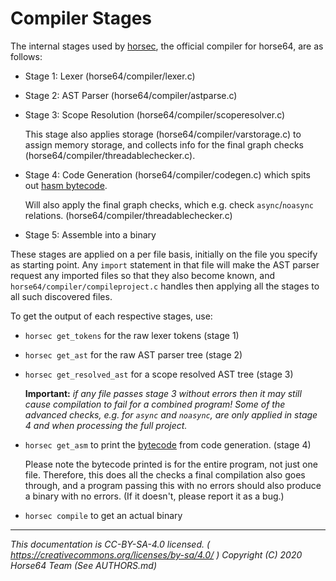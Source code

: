 
# Compiler Stages

The internal stages used by [horsec](./horsec.md), the official
compiler for horse64, are as follows:

- Stage 1: Lexer (horse64/compiler/lexer.c)

- Stage 2: AST Parser (horse64/compiler/astparse.c)

- Stage 3: Scope Resolution (horse64/compiler/scoperesolver.c)
  
  This stage also applies storage (horse64/compiler/varstorage.c)
  to assign memory storage, and collects info for the final graph
  checks (horse64/compiler/threadablechecker.c).

- Stage 4: Code Generation (horse64/compiler/codegen.c)
  which spits out [hasm bytecode](../Specification/hasm.md).

  Will also apply the final graph checks, which e.g. check
  `async`/`noasync` relations. (horse64/compiler/threadablechecker.c)

- Stage 5: Assemble into a binary


These stages are applied on a per file basis, initially on the file
you specify as starting point. Any `import` statement in that file will
make the AST parser request any imported files so that they also become
known, and `horse64/compiler/compileproject.c` handles then applying
all the stages to all such discovered files.

To get the output of each respective stages, use:

- `horsec get_tokens` for the raw lexer tokens (stage 1)

- `horsec get_ast` for the raw AST parser tree (stage 2)

- `horsec get_resolved_ast` for a scope resolved AST tree (stage 3)

   **Important:** *if any file passes stage 3 without errors then
   it may still cause compilation to fail for a combined program!
   Some of the advanced checks, e.g. for `async` and `noasync`, are
   only applied in stage 4 and when processing the full project.*

- `horsec get_asm` to print the [bytecode](../Specification/hasm.md) from
   code generation. (stage 4)

   Please note the bytecode printed is for the entire program, not just
   one file. Therefore, this does all the checks a final compilation
   also goes through, and a program passing this with no errors should
   also produce a binary with no errors. (If it doesn't, please report it
   as a bug.)

- `horsec compile` to get an actual binary

---
*This documentation is CC-BY-SA-4.0 licensed.
( https://creativecommons.org/licenses/by-sa/4.0/ )
Copyright (C) 2020  Horse64 Team (See AUTHORS.md)*

